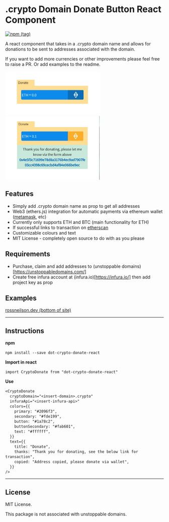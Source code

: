 # .crypto Domain Donate Button React Component
[![npm (tag)](https://img.shields.io/npm/v/dot-crypto-donate-react)](https://www.npmjs.com/package/dot-crypto-donate-react)

A react component that takes in a .crypto domain name and allows for donations to be sent to addresses associated with the domain.

If you want to add more currencies or other improvements please feel free to raise a PR. Or add examples to the readme.


<img src="/example.png" width="300"/>

<img src="/example2.png" width="300"/>

## Features 
* Simply add .crypto domain name as prop to get all addresses
* Web3 (ethers.js) integration for automatic payments via ethereum wallet ([metamask](https://metamask.io), etc)
* Currently only supports ETH and BTC (main functionality for ETH)
* If successful links to transaction on [etherscan](https://etherscan.io)
* Customizable colours and text
* MIT License - completely open source to do with as you please

## Requirements
* Purchase, claim and add addresses to (unstoppable domains)[https://unstoppabledomains.com/]
* Create free infura account at (infura.io)[https://infura.io/] then add project key as prop

## Examples 
[rossneilson.dev (bottom of site)](https://rossneilson.dev)


-------
## Instructions

**npm**

```
npm install --save dot-crypto-donate-react
```

**Import in react**

```
import CryptoDonate from "dot-crypto-donate-react"
```

**Use**

```
<CryptoDonate
  cryptoDomain="<insert-domain>.crypto"
  infuraApi="<insert-infura-api>"
  colors={{
    primary: "#2096f3",
    secondary: "#fde199",
    button: "#1a78c2",
    buttonSecondary: "#fab601",
    text: "#ffffff",
  }}
  text={{
    title: "Donate",
    thanks: "Thank you for donating, see the below link for transaction",
    copied: "Address copied, please donate via wallet",
  }}
/>
```

-------
## License

MIT License.

This package is not associated with unstoppable domains.